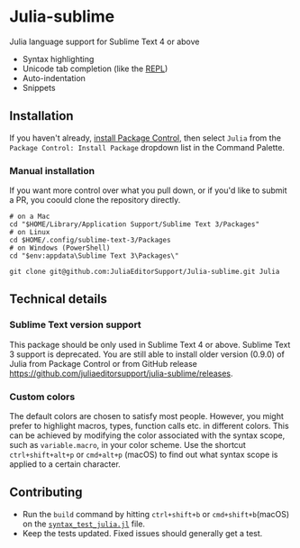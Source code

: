 # Julia-sublime

Julia language support for Sublime Text 4 or above

- Syntax highlighting
- Unicode tab completion (like the [REPL](http://docs.julialang.org/en/latest/manual/interacting-with-julia/#tab-completion))
- Auto-indentation
- Snippets


## Installation

If you haven't already, [install Package Control](https://packagecontrol.io/installation), then select `Julia` from the `Package Control: Install Package` dropdown list in the Command Palette.

### Manual installation

If you want more control over what you pull down, or if you'd like to submit a PR, you coould clone the repository directly.

```
# on a Mac
cd "$HOME/Library/Application Support/Sublime Text 3/Packages"
# on Linux
cd $HOME/.config/sublime-text-3/Packages
# on Windows (PowerShell)
cd "$env:appdata\Sublime Text 3\Packages\"

git clone git@github.com:JuliaEditorSupport/Julia-sublime.git Julia
```


## Technical details

### Sublime Text version support

This package should be only used in Sublime Text 4 or above. Sublime Text 3
support is deprecated. You are still able to install older version (0.9.0) of Julia
from Package Control or from GitHub release https://github.com/juliaeditorsupport/julia-sublime/releases.

### Custom colors

The default colors are chosen to satisfy most people. However, you might prefer to highlight macros, types, function calls etc. in different colors. This can be achieved by modifying the color associated with the syntax scope, such as `variable.macro`, in your color scheme. Use the shortcut `ctrl+shift+alt+p` or `cmd+alt+p` (macOS) to find out what syntax scope is applied to a certain character.


## Contributing

- Run the `build` command by hitting `ctrl+shift+b` or `cmd+shift+b`(macOS) on the [`syntax_test_julia.jl`](https://github.com/JuliaEditorSupport/Julia-sublime/blob/master/syntax_test_julia.jl) file.
- Keep the tests updated. Fixed issues should generally get a test.
